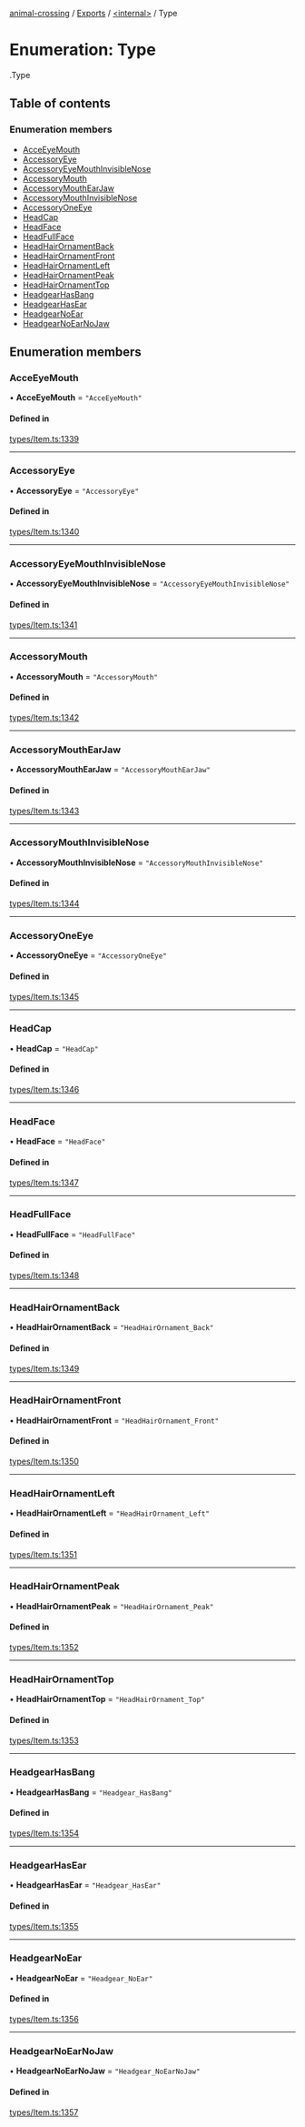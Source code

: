 [animal-crossing](../README.md) / [Exports](../modules.md) / [<internal\>](../modules/internal_.md) / Type

# Enumeration: Type

[<internal>](../modules/internal_.md).Type

## Table of contents

### Enumeration members

- [AcceEyeMouth](internal_.Type.md#acceeyemouth)
- [AccessoryEye](internal_.Type.md#accessoryeye)
- [AccessoryEyeMouthInvisibleNose](internal_.Type.md#accessoryeyemouthinvisiblenose)
- [AccessoryMouth](internal_.Type.md#accessorymouth)
- [AccessoryMouthEarJaw](internal_.Type.md#accessorymouthearjaw)
- [AccessoryMouthInvisibleNose](internal_.Type.md#accessorymouthinvisiblenose)
- [AccessoryOneEye](internal_.Type.md#accessoryoneeye)
- [HeadCap](internal_.Type.md#headcap)
- [HeadFace](internal_.Type.md#headface)
- [HeadFullFace](internal_.Type.md#headfullface)
- [HeadHairOrnamentBack](internal_.Type.md#headhairornamentback)
- [HeadHairOrnamentFront](internal_.Type.md#headhairornamentfront)
- [HeadHairOrnamentLeft](internal_.Type.md#headhairornamentleft)
- [HeadHairOrnamentPeak](internal_.Type.md#headhairornamentpeak)
- [HeadHairOrnamentTop](internal_.Type.md#headhairornamenttop)
- [HeadgearHasBang](internal_.Type.md#headgearhasbang)
- [HeadgearHasEar](internal_.Type.md#headgearhasear)
- [HeadgearNoEar](internal_.Type.md#headgearnoear)
- [HeadgearNoEarNoJaw](internal_.Type.md#headgearnoearnojaw)

## Enumeration members

### AcceEyeMouth

• **AcceEyeMouth** = `"AcceEyeMouth"`

#### Defined in

[types/Item.ts:1339](https://github.com/Norviah/animal-crossing/blob/4d5e5b0/module/types/Item.ts#L1339)

___

### AccessoryEye

• **AccessoryEye** = `"AccessoryEye"`

#### Defined in

[types/Item.ts:1340](https://github.com/Norviah/animal-crossing/blob/4d5e5b0/module/types/Item.ts#L1340)

___

### AccessoryEyeMouthInvisibleNose

• **AccessoryEyeMouthInvisibleNose** = `"AccessoryEyeMouthInvisibleNose"`

#### Defined in

[types/Item.ts:1341](https://github.com/Norviah/animal-crossing/blob/4d5e5b0/module/types/Item.ts#L1341)

___

### AccessoryMouth

• **AccessoryMouth** = `"AccessoryMouth"`

#### Defined in

[types/Item.ts:1342](https://github.com/Norviah/animal-crossing/blob/4d5e5b0/module/types/Item.ts#L1342)

___

### AccessoryMouthEarJaw

• **AccessoryMouthEarJaw** = `"AccessoryMouthEarJaw"`

#### Defined in

[types/Item.ts:1343](https://github.com/Norviah/animal-crossing/blob/4d5e5b0/module/types/Item.ts#L1343)

___

### AccessoryMouthInvisibleNose

• **AccessoryMouthInvisibleNose** = `"AccessoryMouthInvisibleNose"`

#### Defined in

[types/Item.ts:1344](https://github.com/Norviah/animal-crossing/blob/4d5e5b0/module/types/Item.ts#L1344)

___

### AccessoryOneEye

• **AccessoryOneEye** = `"AccessoryOneEye"`

#### Defined in

[types/Item.ts:1345](https://github.com/Norviah/animal-crossing/blob/4d5e5b0/module/types/Item.ts#L1345)

___

### HeadCap

• **HeadCap** = `"HeadCap"`

#### Defined in

[types/Item.ts:1346](https://github.com/Norviah/animal-crossing/blob/4d5e5b0/module/types/Item.ts#L1346)

___

### HeadFace

• **HeadFace** = `"HeadFace"`

#### Defined in

[types/Item.ts:1347](https://github.com/Norviah/animal-crossing/blob/4d5e5b0/module/types/Item.ts#L1347)

___

### HeadFullFace

• **HeadFullFace** = `"HeadFullFace"`

#### Defined in

[types/Item.ts:1348](https://github.com/Norviah/animal-crossing/blob/4d5e5b0/module/types/Item.ts#L1348)

___

### HeadHairOrnamentBack

• **HeadHairOrnamentBack** = `"HeadHairOrnament_Back"`

#### Defined in

[types/Item.ts:1349](https://github.com/Norviah/animal-crossing/blob/4d5e5b0/module/types/Item.ts#L1349)

___

### HeadHairOrnamentFront

• **HeadHairOrnamentFront** = `"HeadHairOrnament_Front"`

#### Defined in

[types/Item.ts:1350](https://github.com/Norviah/animal-crossing/blob/4d5e5b0/module/types/Item.ts#L1350)

___

### HeadHairOrnamentLeft

• **HeadHairOrnamentLeft** = `"HeadHairOrnament_Left"`

#### Defined in

[types/Item.ts:1351](https://github.com/Norviah/animal-crossing/blob/4d5e5b0/module/types/Item.ts#L1351)

___

### HeadHairOrnamentPeak

• **HeadHairOrnamentPeak** = `"HeadHairOrnament_Peak"`

#### Defined in

[types/Item.ts:1352](https://github.com/Norviah/animal-crossing/blob/4d5e5b0/module/types/Item.ts#L1352)

___

### HeadHairOrnamentTop

• **HeadHairOrnamentTop** = `"HeadHairOrnament_Top"`

#### Defined in

[types/Item.ts:1353](https://github.com/Norviah/animal-crossing/blob/4d5e5b0/module/types/Item.ts#L1353)

___

### HeadgearHasBang

• **HeadgearHasBang** = `"Headgear_HasBang"`

#### Defined in

[types/Item.ts:1354](https://github.com/Norviah/animal-crossing/blob/4d5e5b0/module/types/Item.ts#L1354)

___

### HeadgearHasEar

• **HeadgearHasEar** = `"Headgear_HasEar"`

#### Defined in

[types/Item.ts:1355](https://github.com/Norviah/animal-crossing/blob/4d5e5b0/module/types/Item.ts#L1355)

___

### HeadgearNoEar

• **HeadgearNoEar** = `"Headgear_NoEar"`

#### Defined in

[types/Item.ts:1356](https://github.com/Norviah/animal-crossing/blob/4d5e5b0/module/types/Item.ts#L1356)

___

### HeadgearNoEarNoJaw

• **HeadgearNoEarNoJaw** = `"Headgear_NoEarNoJaw"`

#### Defined in

[types/Item.ts:1357](https://github.com/Norviah/animal-crossing/blob/4d5e5b0/module/types/Item.ts#L1357)
